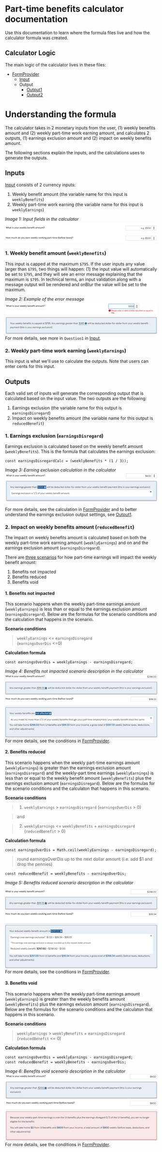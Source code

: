 # Part-time benefits calculator documentation
Use this documentation to learn where the formula files live and how the calculator formula was created.

## Calculator Logic
The main logic of the calculator lives in these files:
- [FormProvider](../src/components/Calculator/index.js)
  - [Input](../src/components/Calculator/inputs.js)
  - Output
    - [Output1](../src/components/Calculator/output1.js)
    - [Output2](../src/components/Calculator/output2.js)

# Understanding the formula
The calculator takes in 2 monetary inputs from the user, (1) weekly benefits amount and (2) weekly part-time work earning amount, and calculates 2 outputs, (1) earnings exclusion amount and (2) impact on weekly benefits amount.

The following sections explain the inputs, and the calculations uses to generate the outputs.

## Inputs

[Input](../src/components/Calculator/inputs.js) consists of 2 currency inputs:
1. Weekly benefit amount (the variable name for this input is `weeklyBenefits`)
2. Weekly part-time work earning (the variable name for this input is `weeklyEarnings`)

*Image 1: Input fields in the calculator*
![input screenshot](./media/input.png)

### 1. Weekly benefit amount (`weeklyBenefits`)

This input is capped at the maximum `$795`. If the user inputs any value larger than `$795`, two things will happen: (1) the input value will automatically be set to `$795`, and they will see an error message explaining that the maximum is `$795`. In technical terms, an input validation along with a message output will be rendered and onBlur the value will be set to the maximum.

*Image 2: Example of the error message*
![sample input 1 exceeds maximum screenshot](./media/input1-validation.png)
For more details, see more in `Question1` in [Input](../src/components/Calculator/inputs.js).

### 2. Weekly part-time work earning (`weeklyEarnings`)

This input is what we'll use to calculate the outputs. Note that users can enter cents for this input.

## Outputs

Each valid set of inputs will generate the corresponding output that is calculated based on the input value. The two outputs are the following:
1. Earnings exclusion (the variable name for this output is `earningsDisregard`)
2. Impact on weekly benefits amount (the variable name for this output is `reducedBenefit`)

### 1. Earnings exclusion (`earningsDisregard`)

Earnings exclusion is calculated based on the weekly benefit amount (`weeklyBenefits`). This is the formula that calculates the earnings exclusion:

```
const earningsDisregardCalc = (weeklyBenefits * (1 / 3));
```
*Image 3: Earning exclusion calculation in the calculator*
![sample output 2 screenshot](./media/output1.png)

For more details, see the calculation in [FormProvider](../src/components/Calculator/index.js)
and to better understand the earnings exclusion output settings, see [Output1](../src/components/Calculator/output1.js).

### 2. Impact on weekly benefits amount (`reducedBenefit`)

The impact on weekly benefits amount is calculated based on both the weekly part-time work earning amount (`weeklyEarnings`) and on and the earnings exclusion amount (`earningsDisregard`).

There are [three scenarios](../src/components/Calculator/output2.js) for how part-time earnings will impact the weekly benefit amount:
1. Benefits not impacted
2. Benefits reduced
3. Benefits void


#### 1. Benefits not impacted

This scenario happens when the weekly part-time earnings amount (`weeklyEarnings`) is less than or equal to the earnings exclusion amount (`earningsDisregard`). Below are the formulas for the scenario conditions and the calculation that happens in the scenario.  

**Scenario conditions**

> `weeklyEarnings` <= `earningsDisregard`  
  (`earningsOverDis` <=0)  

**Calculation formula**
```
const earningsOverDis = weeklyEarnings - earningsDisregard;
```
*Image 4: Benefits not impacted scenario description in the calculator*
![sample output 2 screenshot](./media/output2-1.png)
For more details, see the conditions in [FormProvider](../src/components/Calculator/index.js).

#### 2. Benefits reduced

This scenario happens when the weekly part-time earnings amount (`weeklyEarnings`) is greater than the earnings exclusion amount (`earningsDisregard`) and the weekly-part time earnings (`weeklyEarnings`) is less than or equal to the weekly benefit amount (`weeklyBenefits`) plus the earnings exclusion amount (`earningsDisregard`). Below are the formulas for the scenario conditions and the calculaton that happens in this scenario.

**Scenario conditions**

> 1. `weeklyEarnings` > `earningsDisregard`
  (`earningsOverDis` > 0)

> and  

> 2. `weeklyEarnings` <= `weeklyBenefits` + `earningsDisregard`  
(`reducedBenefit` > 0)

**Calculation formula**
```
const earningsOverDis = Math.ceil(weeklyEarnings - earningsDisregard);
```
> round earningsOverDis up to the next dollar amount (i.e. add $1 and drop the pennies)

```
const reducedBenefit = weeklyBenefits - earningsOverDis;
```
*Image 5: Benefits reduced scenario description in the calculator*
![sample output 2 screenshot](./media/output2-2.png)
For more details, see the conditions in [FormProvider](../src/components/Calculator/index.js).

#### 3. Benefits void
This scenario happens when the weekly part-time earnings amount (`weeklyEarnings`) is greater than the weekly benefits amount (`weeklyBenefits`) plus the earnings exlusion amount (`earningsDisregard`).  Below are the formulas for the scenario conditions and the calculaton that happens in this scenario.

**Scenario conditions**
>`weeklyEarnings` > `weeklyBenefits` + `earningsDisregard`  
  (`reducedBenefit` <= 0)  

**Calculation formula**
```
const earningsOverDis = weeklyEarnings - earningsDisregard;
const reducedBenefit = weeklyBenefits - earningsOverDis;
```
*Image 6: Benefits void scenario description in the calculator*
![sample output 2 screenshot](./media/output2-3.png)
For more details, see the conditions in [FormProvider](../src/components/Calculator/index.js).
